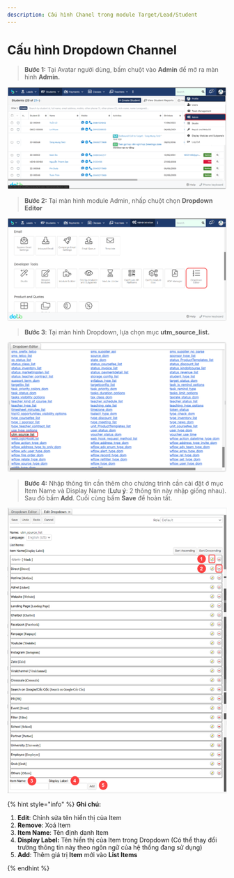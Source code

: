 ```yaml
---
description: Cấu hình Chanel trong module Target/Lead/Student
---
```


# Cấu hình Dropdown Channel

> **Bước 1:**  Tại Avatar người dùng, bấm chuột vào **Admin** để mở ra màn hình **Admin.**

![](<../../.gitbook/assets/image (2) (1) (1).png>)

> **Bước 2:** Tại màn hình module Admin, nhấp chuột chọn **Dropdown Editor**

![](<../../.gitbook/assets/image (3) (2).png>)

> **Bước 3**: Tại màn hình Dropdown, lựa chọn mục **utm\_source\_list.**

![](<../../.gitbook/assets/image (3) (3) (1).png>)

> **Bước 4:** Nhập thông tin cần thêm cho chương trình cần cài đặt ở mục Item Name và Display Name (**Lưu ý**: 2 thông tin này nhập giống nhau). Sau đó bấm **Add**. Cuối cùng bấm **Save** để hoàn tất.

![](<../../.gitbook/assets/image (3) (1) (1).png>)

{% hint style="info" %}
**Ghi chú:**&#x20;

1. **Edit**: Chỉnh sửa tên hiển thị của Item
2. **Remove**: Xoá Item
3. **Item Name**: Tên định danh Item
4. **Display Label:** Tên hiển thị của Item trong Dropdown (Có thể thay đổi trường thông tin này theo ngôn ngữ của hệ thống đang sử dụng)
5.  **Add**: Thêm giá trị **Item** mới vào **List Items**


{% endhint %}
